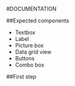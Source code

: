 #DOCUMENTATION

##Expected components
- Textbox
- Label
- Picture box
- Data grid view
- Buttons
- Combo box

##First step


